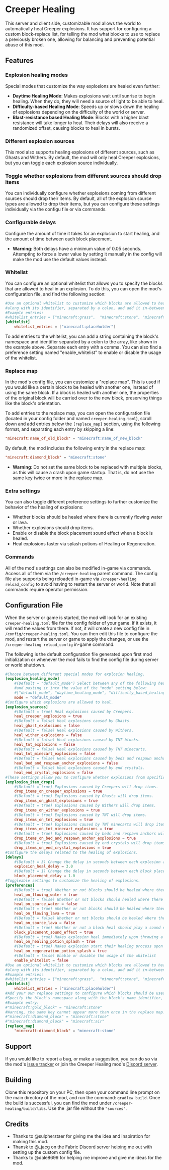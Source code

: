 # Creeper Healing
This server and client side, customizable mod allows the world to automatically heal Creeper explosions. It has support for configuring a custom block-replace list, for telling the mod what blocks to use to replace a previously broken one, allowing for balancing and preventing potential abuse of this mod.

## Features

### Explosion healing modes

Special modes that customize the way explosions are healed even further:

  - **Daytime Healing Mode**: Makes explosions wait until sunrise to begin healing. When they do, they will need a source of light to be able to heal.
 - **Difficulty-based Healing Mode**: Speeds up or slows down the healing of explosions depending on the difficulty of the world or server.
 - **Blast-resistance based Healing Mode**: Blocks with a higher blast resistance will take longer to heal. Their delays will also receive a randomized offset, causing blocks to heal in bursts.

### Different explosion sources

This mod also supports healing explosions of different sources, such as Ghasts and Withers. By default, the mod will only heal Creeper explosions, but you can toggle each explosion source individually.

### Toggle whether explosions from different sources should drop items

 You can individually configure whether explosions coming from different sources should drop their items. By default, all of the explosion source types are allowed to drop their items, but you can configure these settings individually via the configu file or via commands.

### Configurable delays

Configure the amount of time it takes for an explosion to start healing, and the amount of time between each block placement.

- **Warning**: Both delays have a minimum value of 0.05 seconds. Attempting to force a lower value by setting it manually in the config will make the mod use the default values instead.

### Whitelist

You can  configure an optional whitelist that allows you to specify the blocks that are allowed to heal in an explosion. To do this, you can open the mod's configuration file, and find the following section:

```toml
#Use an optional whitelist to customize which blocks are allowed to heal. To add an entry, specify the block's namespace
#along with its identifier, separated by a colon, and add it in-between the square brackets below. Separate each entry with a comma.
#Example entries:
#whitelist_entries = ["minecraft:grass",  "minecraft:stone", "minecraft:sand"]
[whitelist]
	whitelist_entries = ["minecraft:placeholder"]
```

To add entries to the whitelist, you can add a string containing the block's namespace and identifier separated by a colon to the array, like shown in the example above. Separate each entry with a comma.
You can also find a preference setting named "enable_whitelist" to enable or disable the usage of the whitelist. 


### Replace map

In the mod's config file, you can customize a "replace map". This is used if you would like a certain block to be healed with another one, instead of using the same block. If a block is healed with another one, the properties of the original block will be carried over to the new block, preserving things like the block's orientation. 

To add entries to the replace map, you can open the configuration file (located in your config folder and named `creeper-healing.toml`), scroll down and add entries below the `[replace_map]` section, using the following format, and separating each entry by skipping a line:

```toml
"minecraft:name_of_old_block" = "minecraft:name_of_new_block"
```

By default, the mod includes the following entry in the replace map:

```toml
"minecraft:diamond_block" = "minecraft:stone"
```

- **Warning**: Do not set the same block to be replaced with multiple blocks, as this will cause a crash upon game startup. That is, do not use the same key twice or more in the replace map.

### Extra settings

You can also toggle different preference settings to further customize the behavior of the healing of explosions:
 
 - Whether blocks should be healed where there is currently flowing water or lava.
 - Whether explosions should drop items.
 - Enable or disable the block placement sound effect when a block is healed.
 - Heal explosions faster via splash potions of Healing or Regeneration.

### Commands

All of the mod's settings can also be modified in-game via commands. Access all of them via the `/creeper-healing` parent command. The config file also supports being reloaded in-game via `/creeper-healing reload_config` to avoid having to restart the server or world. Note that all commands require operator permission.

## Configuration  File
When the server or game is started, the mod will look for an existing `creeper-healing.toml` file for the config folder of your game. If it exists, it will read the values from there. If not, it will create a new config file in `/config/creeper-healing.toml`. You can then edit this file to configure the mod, and restart the server or game to apply the changes, or use the `/creeper-healing reload_config` in-game command. 

The following is the default configuration file generated upon first mod initialization or whenever the mod fails to find the config file during server or world shutdown.

```toml
#Choose between different special modes for explosion healing.
[explosion_healing_mode]
	#(Default = "default_mode") Select between any of the following healing modes by copying the string (the text enclosed by the double quotes along with the double quotes)
	#and pasting it into the value of the "mode" setting below:
	#["default_mode", "daytime_healing_mode", "difficulty_based_healing_mode", "blast_resistance_based_healing_mode"] 
	mode = "default_mode"
#Configure which explosions are allowed to heal.
[explosion_sources]
	#(Default = true) Heal explosions caused by Creepers.
	heal_creeper_explosions = true
	#(Default = false) Heal explosions caused by Ghasts.
	heal_ghast_explosions = false
	#(Default = false) Heal explosions caused by Withers.
	heal_wither_explosions = false
	#(Default = false) Heal explosions caused by TNT blocks.
	heal_tnt_explosions = false
	#(Default = false) Heal explosions caused by TNT minecarts.
	heal_tnt_minecart_explosions = false
	#(Default = false) Heal explosions caused by beds and respawn anchors.
	heal_bed_and_respawn_anchor_explosions = false
	#(Default = false) Heal explosions caused by end crystals.
	heal_end_crystal_explosions = false
#These settings allow you to configure whether explosions from specific sources are allowed to drop items or not.
[explosion_item_drops]
	#(Default = true) Explosions caused by Creepers will drop items.
	drop_items_on_creeper_explosions = true
	#(Default = true) Explosions caused by Ghasts will drop items.
	drop_items_on_ghast_explosions = true
	#(Default = true) Explosions caused by Withers will drop items.
	drop_items_on_wither_explosions = true
	#(Default = true) Explosions caused by TNT will drop items.
	drop_items_on_tnt_explosions = true
	#(Default = true) Explosions caused by TNT minecarts will drop items.
	drop_items_on_tnt_minecart_explosions = true
	#(Default = true) Explosions caused by beds and respawn anchors will drop items.
	drop_items_on_bed_and_respawn_anchor_explosions = true
	#(Default = true) Explosions caused by end crystals will drop items.
	drop_items_on_end_crystal_explosions = true
#Configure the delays related to the healing of explosions.
[delays]
	#(Default = 3) Change the delay in seconds between each explosion and its corresponding healing process.
	explosion_heal_delay = 3.0
	#(Default = 1) Change the delay in seconds between each block placement during the explosion healing process.
	block_placement_delay = 1.0
#Toggleable settings to customize the healing of explosions.
[preferences]
	#(Default = true) Whether or not blocks should be healed where there is currently flowing water.
	heal_on_flowing_water = true
	#(Default = false) Whether or not blocks should healed where there is currently a source water block.
	heal_on_source_water = false
	#(Default = true) Whether or not blocks should be healed where there is currently flowing lava.
	heal_on_flowing_lava = true
	#(Default = false) Whether or not blocks should be healed where there is currently a source lava block.
	heal_on_source_lava = false
	#(Default = true) Whether or not a block heal should play a sound effect.
	block_placement_sound_effect = true
	#(Default = true) Makes explosion heal immediately upon throwing a splash potion of Healing on them.
	heal_on_healing_potion_splash = true
	#(Default = true) Makes explosion start their healing process upon throwing a splash potion of Regeneration of them.
	heal_on_regeneration_potion_splash = true
	#(Default = false) Enable or disable the usage of the whitelist
	enable_whitelist = false
#Use an optional whitelist to customize which blocks are allowed to heal. To add an entry, specify the block's namespace
#along with its identifier, separated by a colon, and add it in-between the square brackets below. Separate each entry with a comma.
#Example entries:
#whitelist_entries = ["minecraft:grass",  "minecraft:stone", "minecraft:sand"]
[whitelist]
	whitelist_entries = ["minecraft:placeholder"]
#Add your own replace settings to configure which blocks should be used to heal other blocks. The block on the right will be used to heal the block on the left.
#Specify the block's namespace along with the block's name identifier, separated by a colon.
#Example entry:
#"minecraft:gold_block" = "minecraft:stone"
#Warning, the same key cannot appear more than once in the replace map! For example, the following will cause an error:
#"minecraft:diamond_block" = "minecraft:stone"
#"minecraft:diamond_block" = "minecraft:air" 
[replace_map]
	"minecraft:diamond_block" = "minecraft:stone"

```

## Support

If you would like to report a bug, or make a suggestion, you can do so via the mod's [issue tracker](https://github.com/ArkoSammy12/creeper-healing/issues) or join the Creeper Healing mod's [Discord server](https://discord.gg/UKr8n3b3ze). 

## Building

Clone this repository on your PC, then open your command line prompt on the main directory of the mod, and run the command: `gradlew build`. Once the build is successful, you can find the mod under `/creeper-healing/build/libs`. Use the .jar file without the `"sources"`.

## Credits

- Thanks to @sulpherstaer for giving me the idea and inspiration for making this mod.
- Thansk to @_jacg on the Fabric Discord server helping me out with setting up the custom config file.
- Thanks to @dale8699 for helping me improve and give me ideas for the mod.
